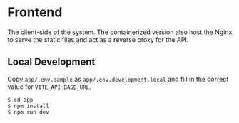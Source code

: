 # Frontend

The client-side of the system. The containerized version also
host the Nginx to serve the static files and act as a reverse proxy
for the API.

## Local Development

Copy `app/.env.sample` as `app/.env.development.local` and fill in the correct value
for `VITE_API_BASE_URL`.

```console
$ cd app
$ npm install
$ npm run dev
```
